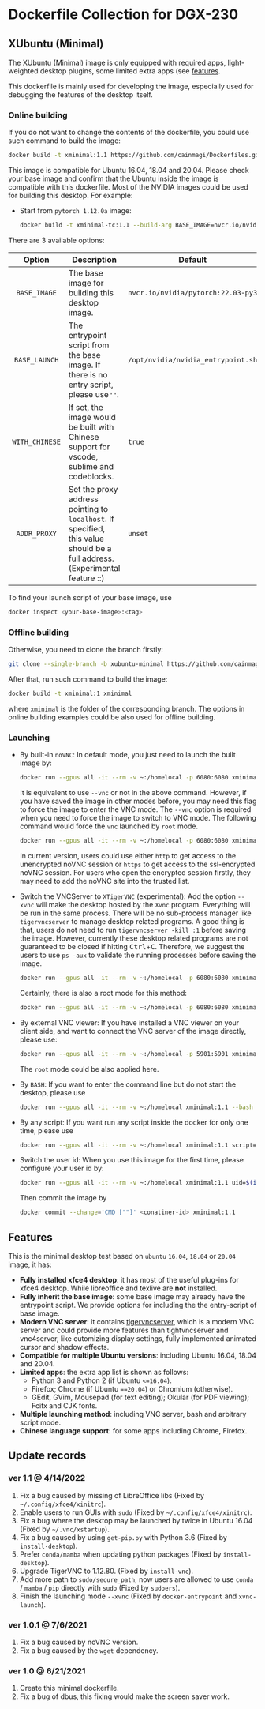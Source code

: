 # Dockerfile Collection for DGX-230

## XUbuntu (Minimal)

The XUbuntu (Minimal) image is only equipped with required apps, light-weighted desktop plugins, some limited extra apps (see [features](#features).

This dockerfile is mainly used for developing the image, especially used for debugging the features of the desktop itself.

### Online building

If you do not want to change the contents of the dockerfile, you could use such command to build the image:

```Bash
docker build -t xminimal:1.1 https://github.com/cainmagi/Dockerfiles.git#xubuntu-minimal
```

This image is compatible for Ubuntu 16.04, 18.04 and 20.04. Please check your base image and confirm that the Ubuntu inside the image is compatible with this dockerfile. Most of the NVIDIA images could be used for building this desktop. For example:

* Start from `pytorch 1.12.0a` image:

  ```bash
  docker build -t xminimal-tc:1.1 --build-arg BASE_IMAGE=nvcr.io/nvidia/pytorch:22.03-py3 --build-arg BASE_LAUNCH=/opt/nvidia/nvidia_entrypoint.sh https://github.com/cainmagi/Dockerfiles.git#xubuntu-minimal
  ```

There are 3 available options:

| Option  | Description | Default |
| :-----: | ----------- | ------- |
| `BASE_IMAGE` | The base image for building this desktop image. | `nvcr.io/nvidia/pytorch:22.03-py3` |
| `BASE_LAUNCH` | The entrypoint script from the base image. If there is no entry script, please use`""`. | `/opt/nvidia/nvidia_entrypoint.sh` |
| `WITH_CHINESE` | If set, the image would be built with Chinese support for vscode, sublime and codeblocks. | `true` |
| `ADDR_PROXY` | Set the proxy address pointing to `localhost`. If specified, this value should be a full address. (Experimental feature ::) | `unset` |

To find your launch script of your base image, use

```bash
docker inspect <your-base-image>:<tag>
```

### Offline building

Otherwise, you need to clone the branch firstly:

```Bash
git clone --single-branch -b xubuntu-minimal https://github.com/cainmagi/Dockerfiles.git xminimal
```

After that, run such command to build the image:

```Bash
docker build -t xminimal:1 xminimal
```

where `xminimal` is the folder of the corresponding branch. The options in online building examples could be also used for offline building.

### Launching

* By built-in `noVNC`: In default mode, you just need to launch the built image by:

  ```bash
  docker run --gpus all -it --rm -v ~:/homelocal -p 6080:6080 xminimal:1.1
  ```

  It is equivalent to use `--vnc` or not in the above command. However, if you have saved the image in other modes before, you may need this flag to force the image to enter the VNC mode. The `--vnc` option is required when you need to force the image to switch to VNC mode. The following command would force the `vnc` launched by `root` mode.

  ```bash
  docker run --gpus all -it --rm -v ~:/homelocal -p 6080:6080 xminimal:1.1 --root
  ```

  In current version, users could use either `http` to get access to the unencrypted noVNC session or `https` to get access to the ssl-encrypted noVNC session. For users who open the encrypted session firstly, they may need to add the noVNC site into the trusted list.

* Switch the VNCServer to `XTigerVNC` (experimental): Add the option `--xvnc` will make the desktop hosted by the `Xvnc` program. Everything will be run in the same process. There will be no sub-process manager like `tigervncserver` to manage desktop related programs. A good thing is that, users do not need to run `tigervncserver -kill :1` before saving the image. However, currently these desktop related programs are not guaranteed to be closed if hitting <kbd>Ctrl</kbd>+<kbd>C</kbd>. Therefore, we suggest the users to use `ps -aux` to validate the running processes before saving the image.

  ```bash
  docker run --gpus all -it --rm -v ~:/homelocal -p 6080:6080 xminimal:1.1 --xvnc
  ```

  Certainly, there is also a root mode for this method:

  ```bash
  docker run --gpus all -it --rm -v ~:/homelocal -p 6080:6080 xminimal:1.1 --rootxvnc
  ```

* By external VNC viewer: If you have installed a VNC viewer on your client side, and want to connect the VNC server of the image directly, please use:

  ```bash
  docker run --gpus all -it --rm -v ~:/homelocal -p 5901:5901 xminimal:1.1
  ```

  The `root` mode could be also applied here.

* By `BASH`: If you want to enter the command line but do not start the desktop, please use

  ```bash
  docker run --gpus all -it --rm -v ~:/homelocal xminimal:1.1 --bash
  ```

* By any script: If you want run any script inside the docker for only one time, please use

  ```bash
  docker run --gpus all -it --rm -v ~:/homelocal xminimal:1.1 script=<the-path-to-your-script>
  ```

* Switch the user id: When you use this image for the first time, please configure your user id by:

  ```bash
  docker run --gpus all -it --rm -v ~:/homelocal xminimal:1.1 uid=$(id -u) gid=$(id -g)
  ```

  Then commit the image by

  ```bash
  docker commit --change='CMD [""]' <conatiner-id> xminimal:1.1
  ```

## Features

This is the minimal desktop test based on `ubuntu` `16.04`, `18.04` or `20.04` image, it has:

* **Fully installed xfce4 desktop**: it has most of the useful plug-ins for xfce4 desktop. While libreoffice and texlive are **not** installed.
* **Fully inherit the base image**: some base image may already have the entrypoint script. We provide options for including the the entry-script of base image.
* **Modern VNC server**: it contains [tigervncserver][tigervnc], which is a modern VNC server and could provide more features than tightvncserver and vnc4server, like cutomizing display settings, fully implemented animated cursor and shadow effects.
* **Compatible for multiple Ubuntu versions**: including Ubuntu 16.04, 18.04 and 20.04.
* **Limited apps**: the extra app list is shown as follows:
  * Python 3 and Python 2 (if Ubuntu `<=16.04`).
  * Firefox; Chrome (if Ubuntu `==20.04`) or Chromium (otherwise).
  * GEdit, GVim, Mousepad (for text editing); Okular (for PDF viewing); Fcitx and CJK fonts.
* **Multiple launching method**: including VNC server, bash and arbitrary script mode.
* **Chinese language support**: for some apps including Chrome, Firefox.

## Update records

### ver 1.1 @ 4/14/2022

1. Fix a bug caused by missing of LibreOffice libs (Fixed by `~/.config/xfce4/xinitrc`).
2. Enable users to run GUIs with `sudo` (Fixed by `~/.config/xfce4/xinitrc`).
3. Fix a bug where the desktop may be launched by twice in Ubuntu 16.04 (Fixed by `~/.vnc/xstartup`).
4. Fix a bug caused by using `get-pip.py` with Python 3.6 (Fixed by `install-desktop`).
5. Prefer `conda/mamba` when updating python packages (Fixed by `install-desktop`).
6. Upgrade TigerVNC to 1.12.80. (Fixed by `install-vnc`).
7. Add more path to `sudo/secure_path`, now users are allowed to use `conda` / `mamba` / `pip` directly with `sudo` (Fixed by `sudoers`).
8. Finish the launching mode `--xvnc` (Fixed by `docker-entrypoint` and `xvnc-launch`).

### ver 1.0.1 @ 7/6/2021

1. Fix a bug caused by noVNC version.
2. Fix a bug caused by the `wget` dependency.

### ver 1.0 @ 6/21/2021

1. Create this minimal dockerfile.
2. Fix a bug of dbus, this fixing would make the screen saver work.

[tigervnc]: https://github.com/TigerVNC/tigervnc

